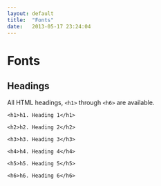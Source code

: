 ```yaml
---
layout: default
title:  "Fonts"
date:   2013-05-17 23:24:04
---
```


Fonts
=====


Headings
--------

All HTML headings, `<h1>` through `<h6>` are available.

<div class="example">

	<h1>h1. Heading 1</h1>
	
	<h2>h2. Heading 2</h2>
	
	<h3>h3. Heading 3</h3>
	
	<h4>h4. Heading 4</h4>
	
	<h5>h5. Heading 5</h5>
	
	<h6>h6. Heading 6</h6>

</div>